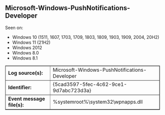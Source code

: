 ## Microsoft-Windows-PushNotifications-Developer

Seen on:
* Windows 10 (1511, 1607, 1703, 1709, 1803, 1809, 1903, 1909, 2004, 20H2)
* Windows 11 (21H2)
* Windows 2012
* Windows 8.0
* Windows 8.1

<table border="1" class="docutils">
  <tbody>
    <tr>
      <td><b>Log source(s):</b></td>
      <td>Microsoft-Windows-PushNotifications-Developer</td>
    </tr>
    <tr>
      <td><b>Identifier:</b></td>
      <td>{5cad3597-5fec-4c62-9ce1-9d7abc723d3a}</td>
    </tr>
    <tr>
      <td><b>Event message file(s):</b></td>
      <td>%systemroot%\system32\wpnapps.dll</td>
    </tr>
  </tbody>
</table>

&nbsp;

